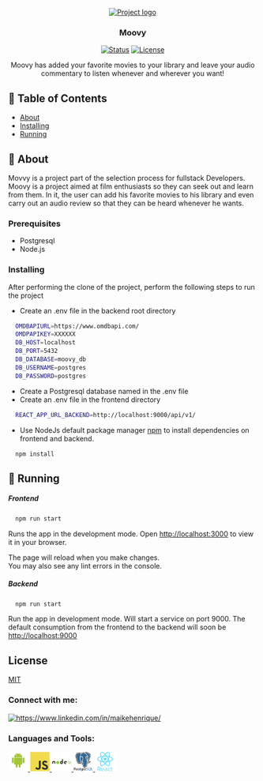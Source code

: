 <p align="center">
  <a href="" rel="noopener">
 <img width=200px height=200px src="https://i.imgur.com/187iTjh.png" alt="Project logo"></a>
</p>

<h3 align="center">Moovy</h3>

<div align="center">

  [![Status](https://img.shields.io/badge/status-active-success.svg)]() 
  [![License](https://img.shields.io/badge/license-MIT-blue.svg)](/LICENSE)

</div>

<p align="center"> Moovy has added your favorite movies to your library and leave your audio commentary to listen whenever and wherever you want!
    <br> 
</p>

## 📝 Table of Contents
- [About](#about)
- [Installing](#install)
- [Running](#running)

## 🧐 About <a name = "about"></a>
Movvy is a project part of the selection process for fullstack Developers. Moovy is a project aimed at film enthusiasts so they can seek out and learn from them. In it, the user can add his favorite movies to his library and even carry out an audio review so that they can be heard whenever he wants.
### Prerequisites

 * Postgresql
 * Node.js

### Installing <a name = "install"></a>
After performing the clone of the project, perform the following steps to run the project
 
 * Create an .env file in the backend root directory
  ```bash
    OMDBAPIURL=https://www.omdbapi.com/
    OMDPAPIKEY=XXXXXX
    DB_HOST=localhost
    DB_PORT=5432
    DB_DATABASE=moovy_db
    DB_USERNAME=postgres
    DB_PASSWORD=postgres
  ```
 * Create a Postgresql database named in the .env file
 * Create an .env file in the frontend directory
  ```bash
    REACT_APP_URL_BACKEND=http://localhost:9000/api/v1/
  ```
  * Use NodeJs default package manager [npm](https://www.npmjs.com/) to install dependencies on frontend and backend.
  ```bash
    npm install
  ```

## 🔧 Running <a name = "running"></a>

<h5>Frontend</h5>

```bash
  npm run start
```

Runs the app in the development mode.
Open [http://localhost:3000](http://localhost:3000) to view it in your browser.

The page will reload when you make changes.\
You may also see any lint errors in the console.

<h5>Backend</h5>

```bash
  npm run start
```

Run the app in development mode. Will start a service on port 9000. The default consumption from the frontend to the backend will soon be [http://localhost:9000](http://localhost:9000)

## License

[MIT](https://choosealicense.com/licenses/mit/)

<h3 align="left">Connect with me:</h3>
<p align="left">
<a href="https://www.linkedin.com/in/maikehenrique/" target="blank"><img align="center" src="https://raw.githubusercontent.com/rahuldkjain/github-profile-readme-generator/master/src/images/icons/Social/linked-in-alt.svg" alt="https://www.linkedin.com/in/maikehenrique/" height="30" width="40" /></a>
</p>

<h3 align="left">Languages and Tools:</h3>
<p align="left"> <a href="https://developer.android.com" target="_blank" rel="noreferrer"> <img src="https://raw.githubusercontent.com/devicons/devicon/master/icons/android/android-original-wordmark.svg" alt="android" width="40" height="40"/> </a> <a href="https://developer.mozilla.org/en-US/docs/Web/JavaScript" target="_blank" rel="noreferrer"> <img src="https://raw.githubusercontent.com/devicons/devicon/master/icons/javascript/javascript-original.svg" alt="javascript" width="40" height="40"/> </a> <a href="https://nodejs.org" target="_blank" rel="noreferrer"> <img src="https://raw.githubusercontent.com/devicons/devicon/master/icons/nodejs/nodejs-original-wordmark.svg" alt="nodejs" width="40" height="40"/> </a> <a href="https://www.postgresql.org" target="_blank" rel="noreferrer"> <img src="https://raw.githubusercontent.com/devicons/devicon/master/icons/postgresql/postgresql-original-wordmark.svg" alt="postgresql" width="40" height="40"/> </a> <a href="https://reactjs.org/" target="_blank" rel="noreferrer"> <img src="https://raw.githubusercontent.com/devicons/devicon/master/icons/react/react-original-wordmark.svg" alt="react" width="40" height="40"/> </a> </p>
